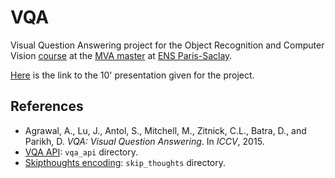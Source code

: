 # VQA
Visual Question Answering project for the Object Recognition and Computer Vision [course](http://www.di.ens.fr/willow/teaching/recvis17/) at the [MVA master](http://math.ens-paris-saclay.fr/version-francaise/formations/master-mva/)
at [ENS Paris-Saclay](http://www.ens-cachan.fr/en).

[Here](https://docs.google.com/presentation/d/1IGgJ31yDS6wD3S-KHGu6LYRiSQeUBcqEbaVZO83l_GI/edit?usp=sharing) is the link to the 10' presentation given for the project.

## References 
- Agrawal, A., Lu, J., Antol, S., Mitchell, M., Zitnick, C.L., Batra, D., and Parikh, D. *VQA: Visual Question Answering*. In *ICCV*, 2015.
- [VQA API](https://github.com/GT-Vision-Lab/VQA): ```vqa_api``` directory.
- [Skipthoughts encoding](https://github.com/ryankiros/skip-thoughts): ```skip_thoughts``` directory.
